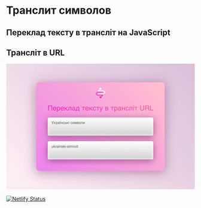# Транслит символов

## Переклад тексту в трансліт на JavaScript
## Трансліт в URL

![Транслит символов](screen.png)

[![Netlify Status](https://api.netlify.com/api/v1/badges/b021a8b3-e727-43f9-800d-b2dbe0e3321d/deploy-status)](https://app.netlify.com/sites/translit-online/deploys)